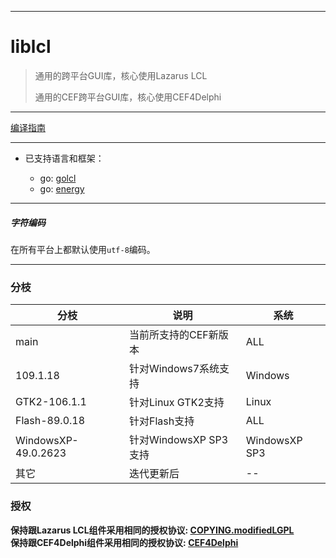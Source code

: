 ----
# liblcl

> 通用的跨平台GUI库，核心使用Lazarus LCL
>
> 通用的CEF跨平台GUI库，核心使用CEF4Delphi
----

[编译指南](Compile.README.md)  

----

* 已支持语言和框架： 

  * go: [golcl](https://github.com/energye/golcl)
  * go: [energy](https://github.com/energye/energy)

----

##### 字符编码  

在所有平台上都默认使用`utf-8`编码。

----

### 分枝

| 分枝                  | 说明                | 系统            |
|---------------------|-------------------|---------------|
| main                | 当前所支持的CEF新版本      | ALL           |
| 109.1.18            | 针对Windows7系统支持    | Windows       |
| GTK2-106.1.1        | 针对Linux GTK2支持    | Linux         |
| Flash-89.0.18       | 针对Flash支持         | ALL           |
| WindowsXP-49.0.2623 | 针对WindowsXP SP3支持 | WindowsXP SP3 |
| 其它                  | 迭代更新后             | --            |


### 授权

**保持跟Lazarus LCL组件采用相同的授权协议: [COPYING.modifiedLGPL](COPYING.modifiedLGPL.txt)**  
**保持跟CEF4Delphi组件采用相同的授权协议: [CEF4Delphi](https://github.com/salvadordf/CEF4Delphi/blob/master/LICENSE.md)**  